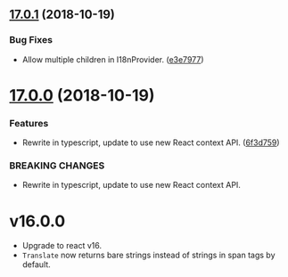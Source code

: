 ## [17.0.1](https://github.com/benbria/react-i18n-wrapper/compare/v17.0.0...v17.0.1) (2018-10-19)


### Bug Fixes

* Allow multiple children in I18nProvider. ([e3e7977](https://github.com/benbria/react-i18n-wrapper/commit/e3e7977))

# [17.0.0](https://github.com/benbria/react-i18n-wrapper/compare/v16.0.0...v17.0.0) (2018-10-19)

### Features

* Rewrite in typescript, update to use new React context API. ([6f3d759](https://github.com/benbria/react-i18n-wrapper/commit/6f3d759))

### BREAKING CHANGES

* Rewrite in typescript, update to use new React context API.

# v16.0.0

* Upgrade to react v16.
* `Translate` now returns bare strings instead of strings in span tags by default.
